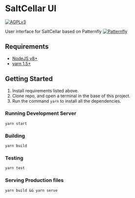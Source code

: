 # SaltCellar UI

[![AGPLv3][license-badge]][license]

User interface for SaltCellar based on Patternfly [![Patternfly][pf-logo]][patternfly]

## Requirements
* [NodeJS v8+][nodejs]
* [yarn 1.5+][yarn]

## Getting Started
1. Install requirements listed above.
2. Clone repo, and open a terminal in the base of this project.
3. Run the command `yarn` to install all the dependencies.

### Running Development Server
```
yarn start
```

### Building
```
yarn build
```

### Testing
```
yarn test
```

### Serving Production files
```
yarn build && yarn serve
```


[pf-logo]: https://www.patternfly.org/assets/img/logo.svg
[patternfly]: https://www.patternfly.org/
[yarn]: https://yarnpkg.com/en/
[nodejs]: https://nodejs.org/en/
[license-badge]: 	https://img.shields.io/github/license/SaltCellar/UI.svg?longCache=true&style=for-the-badge
[license]: https://github.com/SaltCellar/UI/blob/master/LICENSE